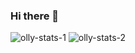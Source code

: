 ### Hi there 👋

<p class="flex"><img src="https://github-readme-stats.vercel.app/api/top-langs/?username=Ollymid&layout=compact&hide=html" alt="olly-stats-1"/>
<img  src="https://github-readme-stats.vercel.app/api?username=Ollymid&show_icons=true&count_private=true" alt="olly-stats-2" /></p>

<!--
**Ollymid/Ollymid** is a ✨ _special_ ✨ repository because its `README.md` (this file) appears on your GitHub profile.

Here are some ideas to get you started:

- 🔭 I’m currently working on ...
- 🌱 I’m currently learning ...
- 👯 I’m looking to collaborate on ...
- 🤔 I’m looking for help with ...
- 💬 Ask me about ...
- 📫 How to reach me: ...
- 😄 Pronouns: ...
- ⚡ Fun fact: ...
-->
